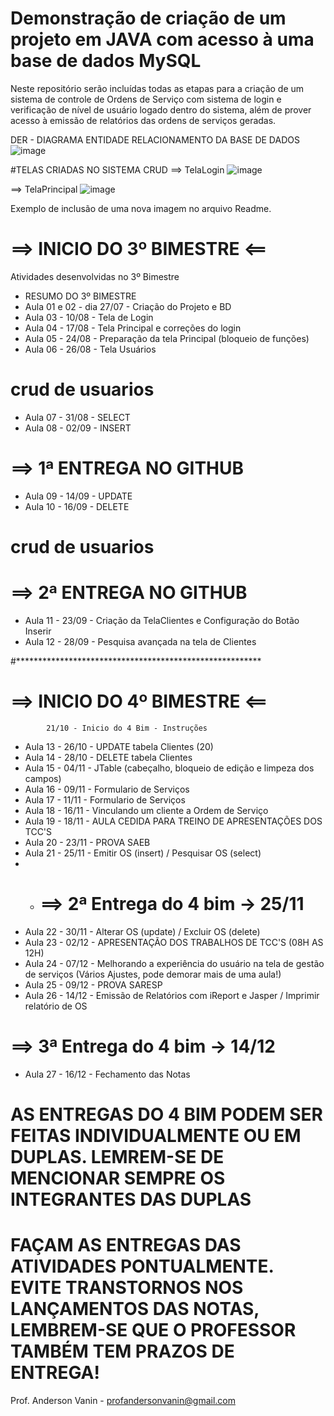 # Demonstração de criação de um projeto em JAVA com acesso à uma base de dados MySQL
Neste repositório serão incluídas todas as etapas para a criação de um sistema de controle de Ordens de Serviço com sistema de login e verificação de nível de usuário logado dentro do sistema, além de prover acesso à emissão de relatórios das ordens de serviços geradas.

DER - DIAGRAMA ENTIDADE RELACIONAMENTO DA BASE DE DADOS
![image](https://user-images.githubusercontent.com/53703505/126907238-5e303c94-c537-4061-ad46-25a3a6d28c94.png)

#TELAS CRIADAS NO SISTEMA CRUD
==> TelaLogin
![image](https://user-images.githubusercontent.com/53703505/144060780-ee4b4f0e-716a-43ae-9924-e16863812746.png)

==> TelaPrincipal
![image](https://user-images.githubusercontent.com/53703505/144060873-63189770-f35e-42c1-9aed-97772ce295be.png)



Exemplo de inclusão de uma nova imagem no arquivo Readme.

# ==> INICIO DO 3º BIMESTRE <==
Atividades desenvolvidas no 3º Bimestre
- RESUMO DO 3º BIMESTRE
- Aula 01 e 02 - dia 27/07 - Criação do Projeto e BD
- Aula 03 - 10/08 - Tela de Login
- Aula 04 - 17/08 - Tela Principal e correções do login
- Aula 05 - 24/08 - Preparação da tela Principal (bloqueio de funções)
- Aula 06 - 26/08 - Tela Usuários
# ****crud de usuarios****
- Aula 07 - 31/08 - SELECT
- Aula 08 - 02/09 - INSERT 
# ==> 1ª ENTREGA NO GITHUB
- Aula 09 - 14/09 - UPDATE
- Aula 10 - 16/09 - DELETE
# ****crud de usuarios**** 
# ==> 2ª ENTREGA NO GITHUB
- Aula 11 - 23/09 - Criação da TelaClientes e Configuração do Botão Inserir
- Aula 12 - 28/09 - Pesquisa avançada na tela de Clientes

#********************************************************
# ==> INICIO DO 4º BIMESTRE <==
            21/10 - Inicio do 4 Bim - Instruções
- Aula 13 - 26/10 - UPDATE tabela Clientes (20)
- Aula 14 - 28/10 - DELETE tabela Clientes
- Aula 15 - 04/11 - JTable (cabeçalho, bloqueio de edição e limpeza dos campos)
- Aula 16 - 09/11 - Formulario de Serviços
- Aula 17 - 11/11 - Formulario de Serviços
- Aula 18 - 16/11 - Vinculando um cliente a Ordem de Serviço
- Aula 19 - 18/11 - AULA CEDIDA PARA TREINO DE APRESENTAÇÕES DOS TCC'S
- Aula 20 - 23/11 - PROVA SAEB 
- Aula 21 - 25/11 - Emitir OS (insert) / Pesquisar OS (select)
- - # ==> 2ª Entrega do 4 bim -> 25/11
- Aula 22 - 30/11 - Alterar OS (update) / Excluir OS (delete)
- Aula 23 - 02/12 - APRESENTAÇÃO DOS TRABALHOS DE TCC'S (08H AS 12H)
- Aula 24 - 07/12 - Melhorando a experiência do usuário na tela de gestão de serviços (Vários Ajustes, pode demorar mais de uma aula!)
- Aula 25 - 09/12 - PROVA SARESP
- Aula 26 - 14/12 - Emissão de Relatórios com iReport e Jasper / Imprimir relatório de OS
# ==> 3ª Entrega do 4 bim -> 14/12
- Aula 27 - 16/12 - Fechamento das Notas

# AS ENTREGAS DO 4 BIM PODEM SER FEITAS INDIVIDUALMENTE OU EM DUPLAS. LEMREM-SE DE MENCIONAR SEMPRE OS INTEGRANTES DAS DUPLAS
# FAÇAM AS ENTREGAS DAS ATIVIDADES PONTUALMENTE. EVITE TRANSTORNOS NOS LANÇAMENTOS DAS NOTAS, LEMBREM-SE QUE O PROFESSOR TAMBÉM TEM PRAZOS DE ENTREGA!

Prof. Anderson Vanin - profandersonvanin@gmail.com
